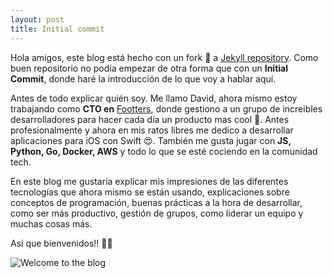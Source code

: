 ```yaml
---
layout: post
title: Initial commit
---
```


Hola amigos, este blog está hecho con un fork 📠 a [Jekyll repository](https://github.com/barryclark/jekyll-now). Como buen repositorio no podía empezar de otra forma que con un **Initial Commit**, donde haré la introducción de lo que voy a hablar aquí.

Antes de todo explicar quién soy. Me llamo David, ahora mismo estoy trabajando como **CTO en** [Footters](https://footters.com), donde gestiono a un grupo de increibles desarrolladores para hacer cada día un producto mas cool 🤩.
Antes profesionalmente y ahora en mis ratos libres me dedico a desarrollar aplicaciones para iOS con Swift 😍. También me gusta jugar con **JS, Python, Go, Docker, AWS** y todo lo que se esté cociendo en la comunidad tech. 

En este blog me gustaría explicar mis impresiones de las diferentes tecnologías que ahora mismo se están usando, explicaciones sobre conceptos de programación, buenas prácticas a la hora de desarrollar, como ser más productivo, gestión de grupos, como liderar un equipo y muchas cosas más. 

Así que bienvenidos!! 🤙🏼

![Welcome to the blog](https://media.giphy.com/media/OF0yOAufcWLfi/giphy.gif)
